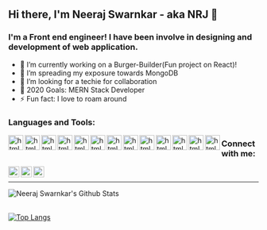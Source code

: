 ## Hi there, I'm Neeraj Swarnkar - aka NRJ 👋

### I'm a Front end engineer! I have been involve in designing and development of web application.
- 🔭 I’m currently working on a Burger-Builder(Fun project on React)!
- 🌱 I’m spreading my exposure towards MongoDB
- 👯 I’m looking for a techie for collaboration
- 🥅 2020 Goals: MERN Stack Developer
- ⚡ Fun fact: I love to roam around

### Languages and Tools:
<img align="left" alt="html5" width="30px" src="https://user-images.githubusercontent.com/41924826/94284056-7e154f80-ff6f-11ea-8ccb-413c9be28864.png" />
<img align="left" alt="html5" width="30px" src="https://user-images.githubusercontent.com/41924826/94284326-d5b3bb00-ff6f-11ea-8678-60ed870f7b37.png" />
<img align="left" alt="html5" width="30px" src="https://user-images.githubusercontent.com/41924826/94284345-dba99c00-ff6f-11ea-975d-7dc1e05f9a0e.png" />
<img align="left" alt="html5" width="30px" src="https://user-images.githubusercontent.com/41924826/94284355-dcdac900-ff6f-11ea-82c9-3b9e8a3270cf.png" />
<img align="left" alt="html5" width="30px" src="https://user-images.githubusercontent.com/41924826/94284470-07c51d00-ff70-11ea-8055-6f65579e3982.png" />
<img align="left" alt="html5" width="30px" src="https://user-images.githubusercontent.com/41924826/94284589-38a55200-ff70-11ea-96e7-f40335b01950.png" />
<img align="left" alt="html5" width="30px" src="https://user-images.githubusercontent.com/41924826/94284999-c719d380-ff70-11ea-9df8-650b29ff5dac.png" />
<img align="left" alt="html5" width="30px" src="https://user-images.githubusercontent.com/41924826/94285020-ce40e180-ff70-11ea-82c2-d4befdb6405e.png" />
<img align="left" alt="html5" width="30px" src="https://user-images.githubusercontent.com/41924826/94285123-ed3f7380-ff70-11ea-9d5a-11200a9618e3.png" />
<img align="left" alt="html5" width="30px" src="https://user-images.githubusercontent.com/41924826/94285135-f16b9100-ff70-11ea-8c54-1ad119cd9ce7.png" />
<img align="left" alt="html5" width="30px" src="https://user-images.githubusercontent.com/41924826/94285137-f16b9100-ff70-11ea-88d8-ef3cbe986d08.png" />
<img align="left" alt="html5" width="30px" src="https://user-images.githubusercontent.com/41924826/94285182-fdefe980-ff70-11ea-90c5-eab58c1a354b.png" />
<img align="left" alt="html5" width="30px" src="https://user-images.githubusercontent.com/41924826/94285162-f9c3cc00-ff70-11ea-82b0-f81083e0835e.png" />

### Connect with me:

[<img align="left" alt="neerajSwarnkar | Twitter" width="22px" src="https://cdn.jsdelivr.net/npm/simple-icons@v3/icons/twitter.svg" />][twitter]
[<img align="left" alt="neerajSwarnkar | LinkedIn" width="22px" src="https://cdn.jsdelivr.net/npm/simple-icons@v3/icons/linkedin.svg" />][linkedin]
[<img align="left" alt="neerajSwarnkar | Instagram" width="22px" src="https://cdn.jsdelivr.net/npm/simple-icons@v3/icons/instagram.svg" />][instagram]

<br />

---

<img align="left" alt="Neeraj Swarnkar's Github Stats" src="https://github-readme-stats.vercel.app/api?username=neerajswarnkar&show_icons=true&hide_border=true" />
<br />
<br />


[![Top Langs](https://github-readme-stats.vercel.app/api/top-langs/?username=neerajswarnkar)](https://github.com/neerajswarnkar/github-readme-stats)

[twitter]: https://twitter.com/
[instagram]: https://www.instagram.com/
[linkedin]: https://www.linkedin.com/in/
